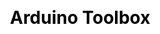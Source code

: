 ---
permalink: /projects/Arduino-Toolbox
layout: project
css:
  - project

title: Arduino Toolbox
image: /assets/img/Projects/ATB/ATB.png
description: A WinForms app for robotic arm debugging with real-time tilt sensor data visualization and sliders to control each individual motor.

icons:
  - Visual Studio
  - C#
repositories:
  - name: Arduino-Toolbox
---